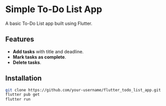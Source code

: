 
# Simple To-Do List App

A basic To-Do List app built using Flutter.

## Features
- **Add tasks** with title and deadline.
- **Mark tasks as complete**.
- **Delete tasks**.

## Installation

   ```bash
   git clone https://github.com/your-username/flutter_todo_list_app.git
   flutter pub get
   flutter run
